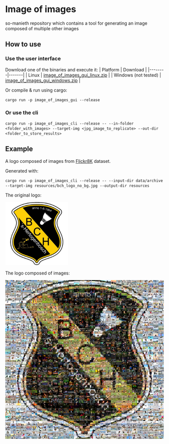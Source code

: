 # Image of images
so-manieth repository which contains a tool for generating an image composed of multiple other images

## How to use

### Use the user interface
Download one of the binaries and execute it:
| Platform | Download |
|--------|-------|
| Linux   | [image_of_images_gui_linux.zip](http://nilsgolembiewski.nl:8060/public_files/image_of_images_gui_linux.zip)  |
| Windows (not tested)  | [image_of_images_gui_windows.zip](http://nilsgolembiewski.nl:8060/public_files/image_of_images_gui_windows.zip)  |
<!-- | Apple (failed) | Build failed -->

Or compile & run using cargo:
```
cargo run -p image_of_images_gui --release
```

### Or use the cli
```
cargo run -p image_of_images_cli --release -- --in-folder <folder_with_images> --target-img <jpg_image_to_replicate> --out-dir <folder_to_store_results>
```

## Example
A logo composed of images from [Flickr8K](https://www.kaggle.com/adityajn105/flickr8k/activity) dataset.

Generated with:
```
cargo run -p image_of_images_cli --release -- --input-dir data/archive --target-img resources/bch_logo_no_bg.jpg --output-dir resources
```

The original logo:

<img src="resources/bch_logo_no_bg.jpg" width="200"/>

The logo composed of images:

<img src="resources/result.png" width="800"/>
